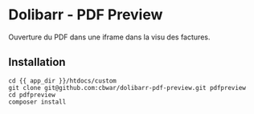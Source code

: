 # Dolibarr - PDF Preview

Ouverture du PDF dans une iframe dans la visu des factures.

## Installation

```
cd {{ app_dir }}/htdocs/custom
git clone git@github.com:cbwar/dolibarr-pdf-preview.git pdfpreview
cd pdfpreview
composer install
```
